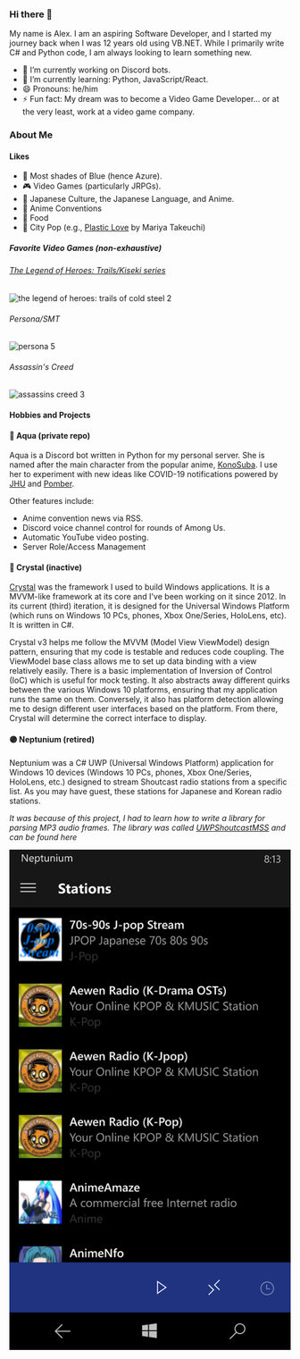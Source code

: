 ### Hi there 👋

My name is Alex. I am an aspiring Software Developer, and I started my journey back when I was 12 years old using VB.NET. While I primarily write C# and Python code, I am always looking to learn something new.

- 🔭 I’m currently working on Discord bots.
- 🌱 I’m currently learning: Python, JavaScript/React.
- 😄 Pronouns: he/him
- ⚡ Fun fact: My dream was to become a Video Game Developer... or at the very least, work at a video game company.

### About Me

#### Likes
- 🔵 Most shades of Blue (hence Azure).
- 🎮 Video Games (particularly JRPGs).
- 🗾 Japanese Culture, the Japanese Language, and Anime.
- 🏨 Anime Conventions
- 🍜 Food
- 🎵 City Pop (e.g., [Plastic Love](https://open.spotify.com/track/7rU6Iebxzlvqy5t857bKFq)  by Mariya Takeuchi)

##### Favorite Video Games (non-exhaustive)
###### [The Legend of Heroes: Trails/Kiseki series](https://en.wikipedia.org/wiki/Trails_(series))
![the legend of heroes: trails of cold steel 2](https://66.media.tumblr.com/60e2ba9af891ec5b8ac6d949ab11a066/tumblr_om3x9tVprc1vxqr9no1_500.gif)

###### Persona/SMT
![persona 5](https://media1.tenor.com/images/1df5e272803cd1e6f3c5c42329d4abff/tenor.gif?itemid=10481671)

###### Assassin's Creed
![assassins creed 3](https://media.giphy.com/media/FHI3DdJU0Kp5m/giphy.gif)


#### Hobbies and Projects
#### 🔵 Aqua (private repo)
Aqua is a Discord bot written in Python for my personal server. She is named after the main character from the popular anime, [KonoSuba](https://en.wikipedia.org/wiki/KonoSuba). I use her to experiment with new ideas like COVID-19 notifications powered by [JHU](https://github.com/CSSEGISandData/COVID-19) and [Pomber](https://github.com/pomber/covid19).

Other features include:
- Anime convention news via RSS.
- Discord voice channel control for rounds of Among Us.
- Automatic YouTube video posting.
- Server Role/Access Management

#### 💎 Crystal (inactive)
[Crystal](https://github.com/AzureKitsune/Crystal) was the framework I used to build Windows applications. It is a MVVM-like framework at its core and I've been working on it since 2012. In its current (third) iteration, it is designed for the Universal Windows Platform (which runs on Windows 10 PCs, phones, Xbox One/Series, HoloLens, etc). It is written in C#.

Crystal v3 helps me follow the MVVM (Model View ViewModel) design pattern, ensuring that my code is testable and reduces code coupling. The ViewModel base class allows me to set up data binding with a view relatively easily. There is a basic implementation of Inversion of Control (IoC) which is useful for mock testing. It also abstracts away different quirks between the various Windows 10 platforms, ensuring that my application runs the same on them. Conversely, it also has platform detection allowing me to design different user interfaces based on the platform. From there, Crystal will determine the correct interface to display.

#### 🟣 Neptunium (retired)
Neptunium was a C# UWP (Universal Windows Platform) application for Windows 10 devices (Windows 10 PCs, phones, Xbox One/Series, HoloLens, etc.) designed to stream Shoutcast radio stations from a specific list. As you may have guest, these stations for Japanese and Korean radio stations.

*It was because of this project, I had to learn how to write a library for parsing MP3 audio frames. The library was called [UWPShoutcastMSS](https://github.com/Amrykid/UWPShoutcastMSS) and can be found here*

![img](https://github.com/Amrykid/Neptunium/raw/master/img/win10m/win10m-2_small.png)

<!--
**AzureKitsune/AzureKitsune** is a ✨ _special_ ✨ repository because its `README.md` (this file) appears on your GitHub profile.

Here are some ideas to get you started:

- 🔭 I’m currently working on ...
- 🌱 I’m currently learning ...
- 👯 I’m looking to collaborate on ...
- 🤔 I’m looking for help with ...
- 💬 Ask me about ...
- 📫 How to reach me: ...
- 😄 Pronouns: ...
- ⚡ Fun fact: ...
-->

